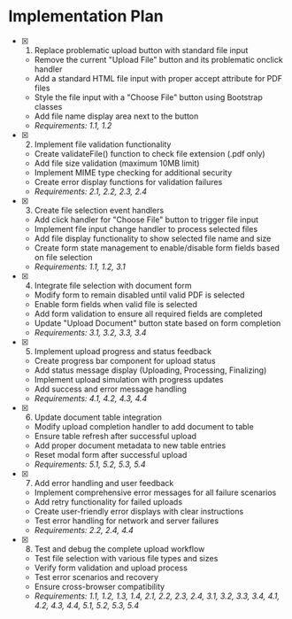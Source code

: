 # Implementation Plan

- [x] 1. Replace problematic upload button with standard file input


  - Remove the current "Upload File" button and its problematic onclick handler
  - Add a standard HTML file input with proper accept attribute for PDF files
  - Style the file input with a "Choose File" button using Bootstrap classes
  - Add file name display area next to the button
  - _Requirements: 1.1, 1.2_

- [x] 2. Implement file validation functionality


  - Create validateFile() function to check file extension (.pdf only)
  - Add file size validation (maximum 10MB limit)
  - Implement MIME type checking for additional security
  - Create error display functions for validation failures
  - _Requirements: 2.1, 2.2, 2.3, 2.4_

- [x] 3. Create file selection event handlers


  - Add click handler for "Choose File" button to trigger file input
  - Implement file input change handler to process selected files
  - Add file display functionality to show selected file name and size
  - Create form state management to enable/disable form fields based on file selection
  - _Requirements: 1.1, 1.2, 3.1_

- [x] 4. Integrate file selection with document form


  - Modify form to remain disabled until valid PDF is selected
  - Enable form fields when valid file is selected
  - Add form validation to ensure all required fields are completed
  - Update "Upload Document" button state based on form completion
  - _Requirements: 3.1, 3.2, 3.3, 3.4_

- [x] 5. Implement upload progress and status feedback


  - Create progress bar component for upload status
  - Add status message display (Uploading, Processing, Finalizing)
  - Implement upload simulation with progress updates
  - Add success and error message handling
  - _Requirements: 4.1, 4.2, 4.3, 4.4_

- [x] 6. Update document table integration


  - Modify upload completion handler to add document to table
  - Ensure table refresh after successful upload
  - Add proper document metadata to new table entries
  - Reset modal form after successful upload
  - _Requirements: 5.1, 5.2, 5.3, 5.4_

- [x] 7. Add error handling and user feedback


  - Implement comprehensive error messages for all failure scenarios
  - Add retry functionality for failed uploads
  - Create user-friendly error displays with clear instructions
  - Test error handling for network and server failures
  - _Requirements: 2.2, 2.4, 4.4_

- [x] 8. Test and debug the complete upload workflow



  - Test file selection with various file types and sizes
  - Verify form validation and upload process
  - Test error scenarios and recovery
  - Ensure cross-browser compatibility
  - _Requirements: 1.1, 1.2, 1.3, 1.4, 2.1, 2.2, 2.3, 2.4, 3.1, 3.2, 3.3, 3.4, 4.1, 4.2, 4.3, 4.4, 5.1, 5.2, 5.3, 5.4_